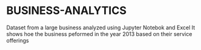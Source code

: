 # BUSINESS-ANALYTICS
Dataset from a large business analyzed using Jupyter Notebok and Excel
It shows hoe the business peformed in the year 2013 based on their service offerings
